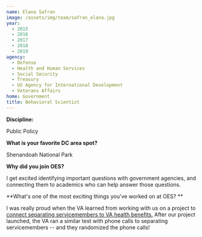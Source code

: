 ```yaml
---
name: Elana Safran
image: /assets/img/team/safran_elana.jpg
year: 
  - 2015
  - 2016
  - 2017
  - 2018
  - 2019
agency:
  - Defense
  - Health and Human Services
  - Social Security
  - Treasury
  - US Agency for International Development
  - Veterans Affairs
home: Government
title: Behavioral Scientist
---
```


**Discipline:**

Public Policy

**What is your favorite DC area spot?**

Shenandoah National Park

**Why did you join OES?**

I get excited identifying important questions with government agencies, and connecting them to academics who can help answer those questions.

**What's one of the most exciting things you've worked on at OES? **

I was really proud when the VA learned from working with us on a project to <a href="https://oes.gsa.gov/projects/va-health-care-benefits/">connect separating servicemembers to VA health benefits.</a> After our project launched, the VA ran a similar test with phone calls to separating servicemembers -- and they randomized the phone calls! 
